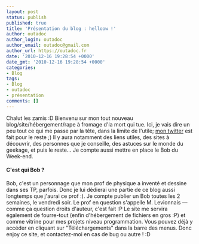 ```yaml
---
layout: post
status: publish
published: true
title: 'Présentation du blog : helloow !'
author: outadoc
author_login: outadoc
author_email: outadoc@gmail.com
author_url: https://outadoc.fr
date: '2010-12-16 19:28:54 +0000'
date_gmt: '2010-12-16 19:28:54 +0000'
categories:
- Blog
tags:
- Blog
- outadoc
- présentation
comments: []
---
```

Chalut les zamis :D Bienvenu sur mon tout nouveau blog/site/hébergement/rape à fromage d'la mort qui tue. Ici, je vais dire un peu tout ce qui me passe par la tête, dans la limite de l'utile; [mon twitter][1] est fait pour le reste ;) Il y aura notamment des liens utiles, des sites à découvrir, des personnes que je conseille, des astuces sur le monde du geekage, et puis le reste… Je compte aussi mettre en place le Bob du Week-end.

#### C'est qui Bob ?

Bob, c'est un personnage que mon prof de physique a inventé et dessine dans ses TP, parfois. Donc je lui dédierai une partie de ce blog aussi longtemps que j'aurai ce prof :). Je compte publier un Bob toutes les 2 semaines, le vendredi soir. Le prof en question s'appelle M. Levionnais — comme ça question droits d'auteur, c'est fait :P Le site me servira également de fourre-tout (enfin d'hébergement de fichiers en gros :P) et comme vitrine pour mes projets niveau programmation. Vous pouvez déjà y accéder en cliquant sur "Téléchargements" dans la barre des menus. Donc enjoy ce site, et contactez-moi en cas de bug ou autre ! :D

[1]: http://twitter.com/outadoc "mon twitter"
